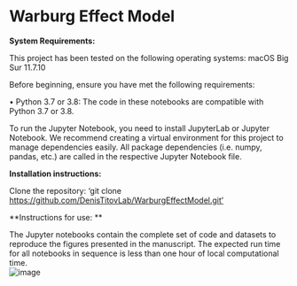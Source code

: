 # Warburg Effect Model

**System Requirements:** 

This project has been tested on the following operating systems: 
macOS Big Sur 11.7.10

Before beginning, ensure you have met the following requirements: 

•	Python 3.7 or 3.8: The code in these notebooks are compatible with Python 3.7 or 3.8. 

To run the Jupyter Notebook, you need to install JupyterLab or Jupyter Notebook. We recommend creating a virtual environment for this project to manage dependencies easily. All package dependencies (i.e. numpy, pandas, etc.) are called in the respective Jupyter Notebook file. 

**Installation instructions:** 

Clone the repository: ‘git clone https://github.com/DenisTitovLab/WarburgEffectModel.git’

**Instructions for use: **

The Jupyter notebooks contain the complete set of code and datasets to reproduce the figures presented in the manuscript. The expected run time for all notebooks in sequence is less than one hour of local computational time.  
![image](https://github.com/DenisTitovLab/WarburgEffectModel/assets/29959207/d92f9093-b2a8-43bd-a751-d2bf882b0309)
